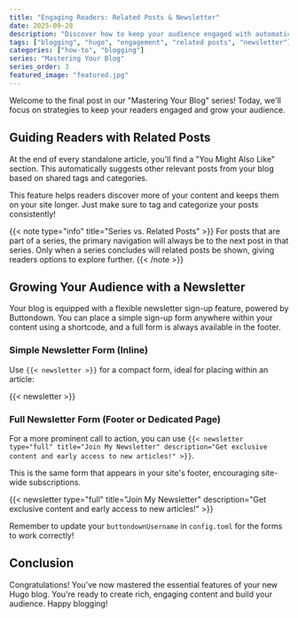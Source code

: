 ```yaml
---
title: "Engaging Readers: Related Posts & Newsletter"
date: 2025-09-28
description: "Discover how to keep your audience engaged with automatically suggested related content and a prominent newsletter sign-up."
tags: ["blogging", "hugo", "engagement", "related posts", "newsletter"]
categories: ["how-to", "blogging"]
series: "Mastering Your Blog"
series_order: 3
featured_image: "featured.jpg"
---
```


Welcome to the final post in our "Mastering Your Blog" series! Today, we'll focus on strategies to keep your readers engaged and grow your audience.

## Guiding Readers with Related Posts

At the end of every standalone article, you'll find a "You Might Also Like" section. This automatically suggests other relevant posts from your blog based on shared tags and categories.

This feature helps readers discover more of your content and keeps them on your site longer. Just make sure to tag and categorize your posts consistently!

{{< note type="info" title="Series vs. Related Posts" >}}
For posts that are part of a series, the primary navigation will always be to the next post in that series. Only when a series concludes will related posts be shown, giving readers options to explore further.
{{< /note >}}

## Growing Your Audience with a Newsletter

Your blog is equipped with a flexible newsletter sign-up feature, powered by Buttondown. You can place a simple sign-up form anywhere within your content using a shortcode, and a full form is always available in the footer.

### Simple Newsletter Form (Inline)

Use `{{< newsletter >}}` for a compact form, ideal for placing within an article:

{{< newsletter >}}

### Full Newsletter Form (Footer or Dedicated Page)

For a more prominent call to action, you can use `{{< newsletter type="full" title="Join My Newsletter" description="Get exclusive content and early access to new articles!" >}}`.

This is the same form that appears in your site's footer, encouraging site-wide subscriptions.

{{< newsletter type="full" title="Join My Newsletter" description="Get exclusive content and early access to new articles!" >}}

Remember to update your `buttondownUsername` in `config.toml` for the forms to work correctly!

## Conclusion

Congratulations! You've now mastered the essential features of your new Hugo blog. You're ready to create rich, engaging content and build your audience. Happy blogging!
